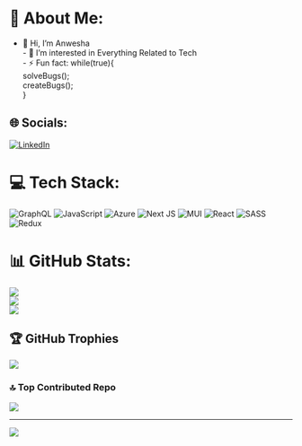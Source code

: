 # 💫 About Me:
- 👋 Hi, I’m Anwesha<br>- 👀 I’m interested in Everything Related to Tech<br>- ⚡ Fun fact: while(true){<br>solveBugs();<br>createBugs();<br>}


## 🌐 Socials:
[![LinkedIn](https://img.shields.io/badge/LinkedIn-%230077B5.svg?logo=linkedin&logoColor=white)](https://linkedin.com/in/https://www.linkedin.com/in/anwesha-sanyal) 

# 💻 Tech Stack:
![GraphQL](https://img.shields.io/badge/-GraphQL-E10098?style=flat&logo=graphql&logoColor=white) ![JavaScript](https://img.shields.io/badge/javascript-%23323330.svg?style=flat&logo=javascript&logoColor=%23F7DF1E) ![Azure](https://img.shields.io/badge/azure-%230072C6.svg?style=flat&logo=microsoftazure&logoColor=white) ![Next JS](https://img.shields.io/badge/Next-black?style=flat&logo=next.js&logoColor=white) ![MUI](https://img.shields.io/badge/MUI-%230081CB.svg?style=flat&logo=mui&logoColor=white) ![React](https://img.shields.io/badge/react-%2320232a.svg?style=flat&logo=react&logoColor=%2361DAFB) ![SASS](https://img.shields.io/badge/SASS-hotpink.svg?style=flat&logo=SASS&logoColor=white) ![Redux](https://img.shields.io/badge/redux-%23593d88.svg?style=flat&logo=redux&logoColor=white)
# 📊 GitHub Stats:
![](https://github-readme-stats.vercel.app/api?username=AnweshaSanyal&theme=radical&hide_border=false&include_all_commits=true&count_private=true)<br/>
![](https://github-readme-streak-stats.herokuapp.com/?user=AnweshaSanyal&theme=radical&hide_border=false)<br/>
![](https://github-readme-stats.vercel.app/api/top-langs/?username=AnweshaSanyal&theme=radical&hide_border=false&include_all_commits=true&count_private=true&layout=compact)

## 🏆 GitHub Trophies
![](https://github-profile-trophy.vercel.app/?username=AnweshaSanyal&theme=radical&no-frame=false&no-bg=true&margin-w=4)

### 🔝 Top Contributed Repo
![](https://github-contributor-stats.vercel.app/api?username=AnweshaSanyal&limit=5&theme=radical&combine_all_yearly_contributions=true)

---
[![](https://visitcount.itsvg.in/api?id=AnweshaSanyal&icon=2&color=11)](https://visitcount.itsvg.in)

<!-- Proudly created with GPRM ( https://gprm.itsvg.in ) -->
